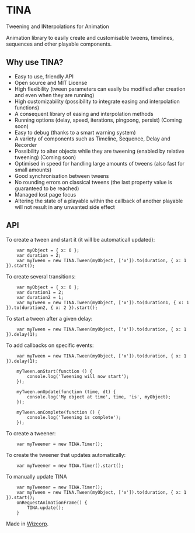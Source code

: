 # TINA

Tweening and INterpolations for Animation

Animation library to easily create and customisable tweens, timelines, sequences and other playable components.

## Why use TINA?
* Easy to use, friendly API
* Open source and MIT License
* High flexibility (tween parameters can easily be modified after creation and even when they are running)
* High customizability (possibility to integrate easing and interpolation functions)
* A consequent library of easing and interpolation methods
* Running options (delay, speed, iterations, pingpong, persist) (Coming soon)
* Easy to debug (thanks to a smart warning system)
* A variety of components such as Timeline, Sequence, Delay and Recorder
* Possibility to alter objects while they are tweening (enabled by relative tweening) (Coming soon)
* Optimised in speed for handling large amounts of tweens (also fast for small amounts)
* Good synchronisation between tweens
* No rounding errors on classical tweens (the last property value is guaranteed to be reached)
* Managed lost page focus
* Altering the state of a playable within the callback of another playable will not result in any unwanted side effect

## API

To create a tween and start it (it will be automaticall updated):
```
	var myObject = { x: 0 };
	var duration = 2;
	var myTween = new TINA.Tween(myObject, ['x']).to(duration, { x: 1 }).start();
```

To create several transitions:
```
	var myObject = { x: 0 };
	var duration1 = 2;
	var duration2 = 1;
	var myTween = new TINA.Tween(myObject, ['x']).to(duration1, { x: 1 }).to(duration2, { x: 2 }).start();
```

To start a tween after a given delay:
```
	var myTween = new TINA.Tween(myObject, ['x']).to(duration, { x: 1 }).delay(1);
```

To add callbacks on specific events:
```
	var myTween = new TINA.Tween(myObject, ['x']).to(duration, { x: 1 }).delay(1);

	myTween.onStart(function () {
		console.log('Tweening will now start');
	});

	myTween.onUpdate(function (time, dt) {
		console.log('My object at time', time, 'is', myObject);
	});

	myTween.onComplete(function () {
		console.log('Tweening is complete');
	});
```

To create a tweener:
```
	var myTweener = new TINA.Timer();
```

To create the tweener that updates automatically:
```
	var myTweener = new TINA.Timer().start();
```

To manually update TINA
```
	var myTweener = new TINA.Timer();
	var myTween = new TINA.Tween(myObject, ['x']).to(duration, { x: 1 }).start();
	onRequestAnimationFrame() {
		TINA.update();
	}
```

Made in [Wizcorp](http://www.wizcorp.jp).